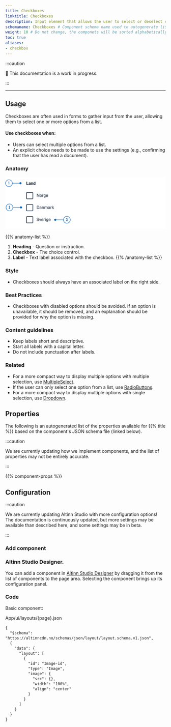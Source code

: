 ```yaml
---
title: Checkboxes
linktitle: Checkboxes
description: Input element that allows the user to select or deselect choices for one or more options.
schemaname: Checkboxes # Component schema name used to autogenerate list of properies from json schema (replace with appropriate component name)
weight: 10 # Do not change, the componets will be sorted alphabetically
toc: true
aliases:
- checkbox
---
```


:::caution

🚧 This documentation is a work in progress.

:::

---

## Usage

Checkboxes are often used in forms to gather input from the user, allowing them to select one or more options from a list.

#### Use checkboxes when:
* Users can select multiple options from a list.
* An explicit choice needs to be made to use the settings (e.g., confirming that the user has read a document).

### Anatomy

![Checkbox Anatomy](Checkboxes-anatomy.png)

{{% anatomy-list %}}
1. **Heading** - Question or instruction.
2. **Checkbox** - The choice control.
3. **Label** - Text label associated with the checkbox.
{{% /anatomy-list %}}

### Style

* Checkboxes should always have an associated label on the right side.

### Best Practices

* Checkboxes with disabled options should be avoided.
    If an option is unavailable, it should be removed, and an explanation should be provided for why the option is missing.

### Content guidelines

* Keep labels short and descriptive.
* Start all labels with a capital letter.
* Do not include punctuation after labels.

### Related

* For a more compact way to display multiple options with multiple selection, use [MultipleSelect](./).
* If the user can only select one option from a list, use [RadioButtons](./).
* For a more compact way to display multiple options with single selection, use [Dropdown](./).

## Properties

The following is an autogenerated list of the properties available for {{% title %}} based on the component's JSON schema file (linked below).

:::caution

We are currently updating how we implement components, and the list of properties may not be entirely accurate.

:::

{{% component-props %}}

## Configuration

:::caution

We are currently updating Altinn Studio with more configuration options!
 The documentation is continuously updated, but more settings may be available than described here, and some settings may be in beta.

:::

### Add component


### Altinn Studio Designer.

You can add a component in [Altinn Studio Designer](./) by dragging it from the list of components to the page area.
Selecting the component brings up its configuration panel.


### Code

Basic component:


App/ui/layouts/{page}.json


```json{hl_lines="6-14"}
{
  "$schema": "https://altinncdn.no/schemas/json/layout/layout.schema.v1.json",
  {
    "data": {
      "layout": [
        {
          "id": "Image-id",
          "type": "Image",
          "image": {
            "src": {},
            "width": "100%",
            "align": "center"
          }
        }
      ]
    }
  }
}
```



























<!-- ## Examples -->